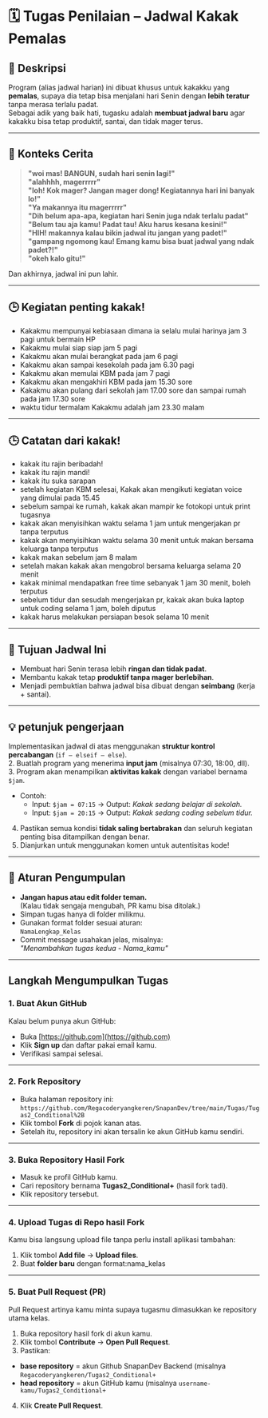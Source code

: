 # 🗓️ Tugas Penilaian – Jadwal Kakak Pemalas

## 📌 Deskripsi
Program (alias jadwal harian) ini dibuat khusus untuk kakakku yang **pemalas**, supaya dia tetap bisa menjalani hari Senin dengan **lebih teratur** tanpa merasa terlalu padat.  
Sebagai adik yang baik hati, tugasku adalah **membuat jadwal baru** agar kakakku bisa tetap produktif, santai, dan tidak mager terus.

---

## 📖 Konteks Cerita
> **"woi mas! BANGUN, sudah hari senin lagi!"**  
> **"alahhhh, magerrrrr"**  
> **"loh! Kok mager? Jangan mager dong! Kegiatannya hari ini banyak lo!"**  
> **"Ya makannya itu magerrrrr"**  
> **"Dih belum apa-apa, kegiatan hari Senin juga ndak terlalu padat"**  
> **"Belum tau aja kamu! Padat tau! Aku harus kesana kesini!"**  
> **"HIH! makannya kalau bikin jadwal itu jangan yang padet!"**  
> **"gampang ngomong kau! Emang kamu bisa buat jadwal yang ndak padet?!"**  
> **"okeh kalo gitu!"**  

Dan akhirnya, jadwal ini pun lahir.

---

## 🕒 Kegiatan penting kakak!
- Kakakmu mempunyai kebiasaan dimana ia selalu mulai harinya jam 3 pagi untuk bermain HP
- Kakakmu mulai siap siap jam 5 pagi
- Kakakmu akan mulai berangkat pada jam 6 pagi
- Kakakmu akan sampai kesekolah pada jam 6.30 pagi
- Kakakmu akan memulai KBM pada jam 7 pagi
- Kakakmu akan mengakhiri KBM pada jam 15.30 sore
- Kakakmu akan pulang dari sekolah jam 17.00 sore dan sampai rumah pada jam 17.30 sore
- waktu tidur termalam Kakakmu adalah jam 23.30 malam

---

## 🕒 Catatan dari kakak!
- kakak itu rajin beribadah!
- kakak itu rajin mandi!
- kakak itu suka sarapan
- setelah kegiatan KBM selesai, Kakak akan mengikuti kegiatan voice yang dimulai pada 15.45
- sebelum sampai ke rumah, kakak akan mampir ke fotokopi untuk print tugasnya
- kakak akan menyisihkan waktu selama 1 jam untuk mengerjakan pr tanpa terputus
- kakak akan menyisihkan waktu selama 30 menit untuk makan bersama keluarga tanpa terputus
- kakak makan sebelum jam 8 malam
- setelah makan kakak akan mengobrol bersama keluarga selama 20 menit
- kakak minimal mendapatkan free time sebanyak 1 jam 30 menit, boleh terputus
- sebelum tidur dan sesudah mengerjakan pr, kakak akan buka laptop untuk coding selama 1 jam, boleh diputus
- kakak harus melakukan persiapan besok selama 10 menit

---

## 🎯 Tujuan Jadwal Ini
- Membuat hari Senin terasa lebih **ringan dan tidak padat**.  
- Membantu kakak tetap **produktif tanpa mager berlebihan**.  
- Menjadi pembuktian bahwa jadwal bisa dibuat dengan **seimbang** (kerja + santai).

---

## 💡 petunjuk pengerjaan
Implementasikan jadwal di atas menggunakan **struktur kontrol percabangan** (`if – elseif – else`).  
2. Buatlah program yang menerima **input jam** (misalnya 07:30, 18:00, dll).  
3. Program akan menampilkan **aktivitas kakak** dengan variabel bernama `$jam`.  
   - Contoh:  
     - Input: `$jam = 07:15` → Output: *Kakak sedang belajar di sekolah.*  
     - Input: `$jam = 20:15` → Output: *Kakak sedang coding sebelum tidur.*  
4. Pastikan semua kondisi **tidak saling bertabrakan** dan seluruh kegiatan penting bisa ditampilkan dengan benar.
5. Dianjurkan untuk menggunakan komen untuk autentisitas kode!

---

## 📝 Aturan Pengumpulan
- **Jangan hapus atau edit folder teman.**  
(Kalau tidak sengaja mengubah, PR kamu bisa ditolak.)
- Simpan tugas hanya di folder milikmu.
- Gunakan format folder sesuai aturan:  
`NamaLengkap_Kelas`
- Commit message usahakan jelas, misalnya:  
*"Menambahkan tugas kedua - Nama_kamu"*

---

## Langkah Mengumpulkan Tugas

### 1. **Buat Akun GitHub**
Kalau belum punya akun GitHub:
- Buka [https://github.com](https://github.com)
- Klik **Sign up** dan daftar pakai email kamu.
- Verifikasi sampai selesai.

---

### 2. **Fork Repository**
- Buka halaman repository ini:  
  `https://github.com/Regacoderyangkeren/SnapanDev/tree/main/Tugas/Tugas2_Conditional%2B`
- Klik tombol **Fork** di pojok kanan atas.
- Setelah itu, repository ini akan tersalin ke akun GitHub kamu sendiri.

---

### 3. **Buka Repository Hasil Fork**
- Masuk ke profil GitHub kamu.
- Cari repository bernama **Tugas2_Conditional+** (hasil fork tadi).
- Klik repository tersebut.

---

### 4. **Upload Tugas di Repo hasil Fork**
Kamu bisa langsung upload file tanpa perlu install aplikasi tambahan:
1. Klik tombol **Add file** → **Upload files**.
2. Buat **folder baru** dengan format:nama_kelas

---

### 5. **Buat Pull Request (PR)**
Pull Request artinya kamu minta supaya tugasmu dimasukkan ke repository utama kelas.
1. Buka repository hasil fork di akun kamu.
2. Klik tombol **Contribute** → **Open Pull Request**.
3. Pastikan:
- **base repository** = akun Github SnapanDev Backend (misalnya `Regacoderyangkeren/Tugas2_Conditional+`
- **head repository** = akun GitHub kamu (misalnya `username-kamu/Tugas2_Conditional+`
4. Klik **Create Pull Request**.
